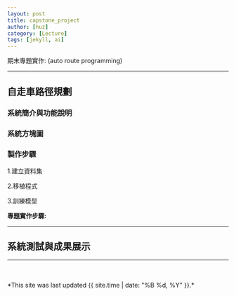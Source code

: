 ```yaml
---
layout: post
title: capstone_project
author: [huz]
category: [Lecture]
tags: [jekyll, ai]
---
```


期末專題實作: (auto route programming)

---
## 自走車路徑規劃

### 系統簡介與功能說明


### 系統方塊圖


### 製作步驟 
1.建立資料集

2.移植程式

3.訓練模型

**專題實作步驟:** 


---
## 系統測試與成果展示
---
<br>
<br>
*This site was last updated {{ site.time | date: "%B %d, %Y" }}.*

